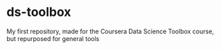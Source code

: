 ds-toolbox
==========

My first repository, made for the Coursera Data Science Toolbox course, but repurposed for general tools

